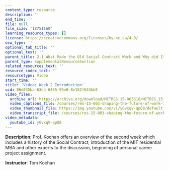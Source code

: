 ```yaml
---
content_type: resource
description: ''
end_time: ''
file: null
file_size: '18751160'
learning_resource_types: []
license: https://creativecommons.org/licenses/by-nc-sa/4.0/
ocw_type: ''
optional_tab_title: ''
optional_text: ''
parent_title: 2.1 What Made the Old Social Contract Work and Why did It Break Down?
parent_type: SupplementalResourceSection
related_resources_text: ''
resource_index_text: ''
resourcetype: Video
start_time: ''
title: 'Video: Week 2 Introduction'
uid: 06d035ba-63e4-6855-95e0-8e152f634bb9
video_files:
  archive_url: https://archive.org/download/MITRES.15-003S16/MITRES_15_003S16_2-1-1_360p.mp4
  video_captions_file: /courses/res-15-003-shaping-the-future-of-work-15-662x-spring-2016/ec51f304636656ffa2bd88e63a95cb03_yGvxqV-qpQ8.vtt
  video_thumbnail_file: https://img.youtube.com/vi/yGvxqV-qpQ8/default.jpg
  video_transcript_file: /courses/res-15-003-shaping-the-future-of-work-15-662x-spring-2016/97edf3831965a5f3226edd49692ac747_yGvxqV-qpQ8.pdf
video_metadata:
  youtube_id: yGvxqV-qpQ8
---
```


**Description**: Prof. Kochan offers an overview of the second week which includes a history of the Social Contract, introduction of the MIT residential MBA and other experts to the discussion, beginning of personal career project assignment.

**Instructor**: Tom Kochan

